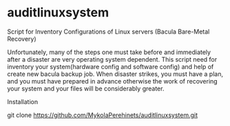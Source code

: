 # auditlinuxsystem

Script for Inventory Configurations of Linux servers (Bacula Bare-Metal Recovery)

Unfortunately, many of the steps one must take before and immediately after a disaster are very operating system dependent. This script need for inventory your system(hardware config and software config) and help of create new bacula backup job. When disaster strikes, you must have a plan, and you must have prepared in advance otherwise the work of recovering your system and your files will be considerably greater.

Installation

git clone https://github.com/MykolaPerehinets/auditlinuxsystem.git

